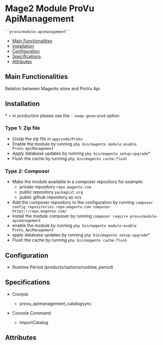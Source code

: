# Mage2 Module ProVu ApiManagement

    ``provu/module-apimanagement``

 - [Main Functionalities](#markdown-header-main-functionalities)
 - [Installation](#markdown-header-installation)
 - [Configuration](#markdown-header-configuration)
 - [Specifications](#markdown-header-specifications)
 - [Attributes](#markdown-header-attributes)


## Main Functionalities
Relation between Magento store and ProVu Api

## Installation
\* = in production please use the `--keep-generated` option

### Type 1: Zip file

 - Unzip the zip file in `app/code/ProVu`
 - Enable the module by running `php bin/magento module:enable ProVu_ApiManagement`
 - Apply database updates by running `php bin/magento setup:upgrade`\*
 - Flush the cache by running `php bin/magento cache:flush`

### Type 2: Composer

 - Make the module available in a composer repository for example:
    - private repository `repo.magento.com`
    - public repository `packagist.org`
    - public github repository as vcs
 - Add the composer repository to the configuration by running `composer config repositories.repo.magento.com composer https://repo.magento.com/`
 - Install the module composer by running `composer require provu/module-apimanagement`
 - enable the module by running `php bin/magento module:enable ProVu_ApiManagement`
 - apply database updates by running `php bin/magento setup:upgrade`\*
 - Flush the cache by running `php bin/magento cache:flush`


## Configuration

 - Runtime Period (products/options/runtime_period)


## Specifications

 - Cronjob
	- provu_apimanagement_catalogsync

 - Console Command
	- ImportCatalog


## Attributes



